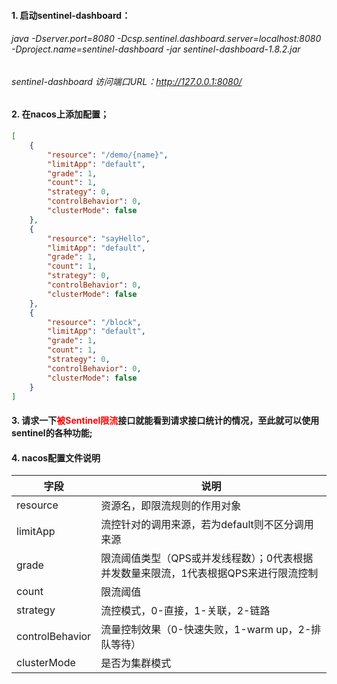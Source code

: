 #### 1. 启动sentinel-dashboard：
###### java -Dserver.port=8080 -Dcsp.sentinel.dashboard.server=localhost:8080 -Dproject.name=sentinel-dashboard -jar sentinel-dashboard-1.8.2.jar 
###### sentinel-dashboard 访问端口URL：http://127.0.0.1:8080/
#### 2. 在nacos上添加配置；
```json
[
    {
        "resource": "/demo/{name}",
        "limitApp": "default",
        "grade": 1,
        "count": 1,
        "strategy": 0,
        "controlBehavior": 0,
        "clusterMode": false
    },
    {
        "resource": "sayHello",
        "limitApp": "default",
        "grade": 1,
        "count": 1,
        "strategy": 0,
        "controlBehavior": 0,
        "clusterMode": false
    },
    {
        "resource": "/block",
        "limitApp": "default",
        "grade": 1,
        "count": 1,
        "strategy": 0,
        "controlBehavior": 0,
        "clusterMode": false
    }
]
```
#### 3. 请求一下<font color=red>被Sentinel限流</font>接口就能看到请求接口统计的情况，至此就可以使用sentinel的各种功能;
#### 4. nacos配置文件说明
|字段|说明|
|--|--|
|resource|资源名，即限流规则的作用对象|
|limitApp|流控针对的调用来源，若为default则不区分调用来源|
|grade|限流阈值类型（QPS或并发线程数）；0代表根据并发数量来限流，1代表根据QPS来进行限流控制|
|count|限流阈值|
|strategy|流控模式，0-直接，1-关联，2-链路|
|controlBehavior|流量控制效果（0-快速失败，1-warm up，2-排队等待）|
|clusterMode|是否为集群模式|
